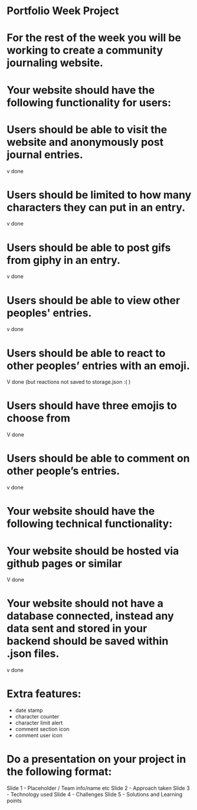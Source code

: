 # Portfolio Week Project
# For the rest of the week you will be working to create a community journaling website.
# Your website should have the following functionality for users:
# Users should be able to visit the website and anonymously post journal entries.
v done
# Users should be limited to how many characters they can put in an entry.
v done
# Users should be able to post gifs from giphy in an entry.
v done
# Users should be able to view other peoples' entries.
v done
# Users should be able to react to other peoples’ entries with an emoji.
V done (but reactions not saved to storage.json :( )
# Users should have three emojis to choose from
V done
# Users should be able to comment on other people’s entries.
v done
# Your website should have the following technical functionality:
# Your website should be hosted via github pages or similar
V done
# Your website should not have a database connected, instead any data sent and stored in your backend should be saved within .json files.
v done
# Extra features:
- date stamp
- character counter
- character limit alert
- comment section icon
- comment user icon

# Do a presentation on your project in the following format:
Slide 1 - Placeholder / Team info/name etc
Slide 2 - Approach taken
Slide 3 - Technology used
Slide 4 - Challenges
Slide 5 - Solutions and Learning points